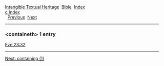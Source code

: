 [Intangible Textual Heritage](../../index)  [Bible](../index) 
[Index](index)   
[c Index](_c_)  
  [Previous](c02506)  [Next](c02508) 

------------------------------------------------------------------------

### &lt;containeth&gt; 1 entry

[Eze 23:32](../kjv/eze023.htm#032)  

------------------------------------------------------------------------

[Next: containing (1)](c02508)
